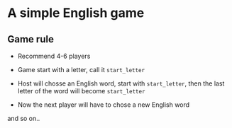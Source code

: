 # A simple English game

## Game rule

  - Recommend 4-6 players
  
  - Game start with a letter, call it `start_letter`
  - Host will chosse an English word, start with `start_letter`, then the last letter of the word will become `start_letter`
  - Now the next player will have to chose a new English word

  and so on..
